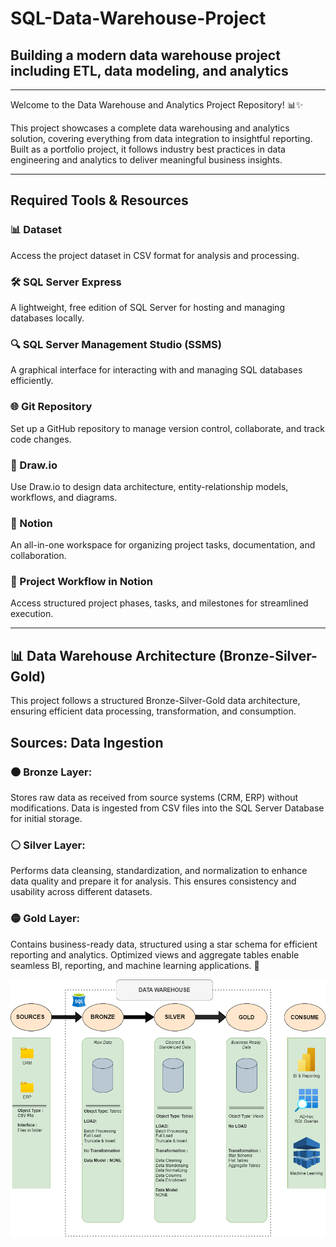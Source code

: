 # SQL-Data-Warehouse-Project
## Building a modern data warehouse project including ETL, data modeling, and analytics 
----
Welcome to the Data Warehouse and Analytics Project Repository! 📊✨

This project showcases a complete data warehousing and analytics solution, covering everything from data integration to insightful reporting. Built as a portfolio project, it follows industry best practices in data engineering and analytics to deliver meaningful business insights.
_______
## Required Tools & Resources  

### 📊 Dataset  
Access the project dataset in CSV format for analysis and processing.  

### 🛠 SQL Server Express  
A lightweight, free edition of SQL Server for hosting and managing databases locally.  

### 🔍 SQL Server Management Studio (SSMS)  
A graphical interface for interacting with and managing SQL databases efficiently.  

### 🌐 Git Repository  
Set up a GitHub repository to manage version control, collaborate, and track code changes.  

### 📌 Draw.io  
Use Draw.io to design data architecture, entity-relationship models, workflows, and diagrams.  

### 📝 Notion  
An all-in-one workspace for organizing project tasks, documentation, and collaboration.  

### 🚀 Project Workflow in Notion  
Access structured project phases, tasks, and milestones for streamlined execution.  
______

## 📊 Data Warehouse Architecture (Bronze-Silver-Gold)
This project follows a structured Bronze-Silver-Gold data architecture, ensuring efficient data processing, transformation, and consumption.

Sources: Data Ingestion
---
### 🟤 Bronze Layer:
Stores raw data as received from source systems (CRM, ERP) without modifications. Data is ingested from CSV files into the SQL Server Database for initial storage.

### ⚪ Silver Layer: 
Performs data cleansing, standardization, and normalization to enhance data quality and prepare it for analysis. This ensures consistency and usability across different datasets.

### 🟡 Gold Layer: 
Contains business-ready data, structured using a star schema for efficient reporting and analytics. Optimized views and aggregate tables enable seamless BI, reporting, and machine learning applications. 🚀

![Data Architecture](https://github.com/Shalokbhatia/SQL-data-warehouse-project/blob/main/docs/data_archi.png)

